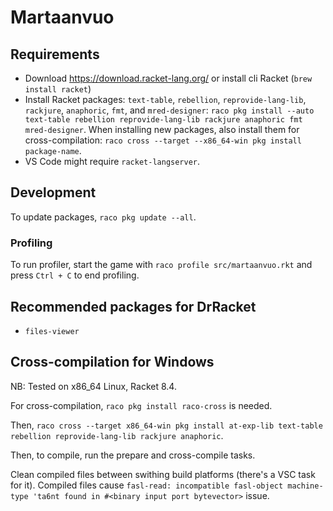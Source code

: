 # Martaanvuo

## Requirements

- Download https://download.racket-lang.org/ or install cli Racket (`brew install racket`)
- Install Racket packages: `text-table`, `rebellion`, `reprovide-lang-lib`, `rackjure`, `anaphoric`, `fmt`,  and `mred-designer`: `raco pkg install --auto text-table rebellion reprovide-lang-lib rackjure anaphoric fmt mred-designer`. When installing new packages, also install them for cross-compilation: `raco cross --target --x86_64-win pkg install package-name`.
- VS Code might require `racket-langserver`.

## Development

To update packages, `raco pkg update --all`.

### Profiling

To run profiler, start the game with `raco profile src/martaanvuo.rkt` and press `Ctrl + C` to end profiling.

## Recommended packages for DrRacket

- `files-viewer`

## Cross-compilation for Windows

NB: Tested on x86_64 Linux, Racket 8.4.

For cross-compilation, `raco pkg install raco-cross` is needed.

Then, `raco cross --target x86_64-win pkg install at-exp-lib text-table rebellion reprovide-lang-lib rackjure anaphoric`.

Then, to compile, run the prepare and cross-compile tasks.

Clean compiled files between swithing build platforms (there's a VSC task for it). Compiled files  cause `fasl-read: incompatible fasl-object machine-type 'ta6nt found in #<binary input port bytevector>` issue.
